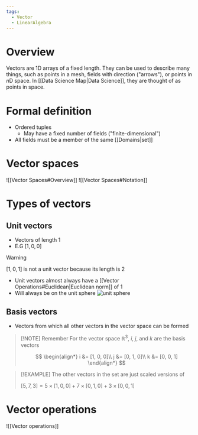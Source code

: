 ```yaml
---
tags:
  - Vector
  - LinearAlgebra
---
```

# Overview
Vectors are 1D arrays of a fixed length. They can be used to describe many things, such as points in a mesh, fields with direction ("arrows"), or points in $n$D space. In [[Data Science Map|Data Science]], they are thought of as points in space.

# Formal definition
- Ordered tuples 
	- May have a fixed number of fields ("finite-dimensional")
- All fields must be a member of the same [[Domains|set]]

# Vector spaces
![[Vector Spaces#Overview]]
![[Vector Spaces#Notation]]

# Types of vectors
## Unit vectors
- Vectors of length 1
- E.G $[1, 0, 0]$

> [!WARNING]
$[1, 0, 1]$ is not a unit vector because its length is 2

- Unit vectors almost always have a [[Vector Operations#Euclidean|Euclidean norm]] of 1
- Will always be on the unit sphere
![unit sphere](https://wiki.math.ntnu.no/_media/linearmethods/basicspaces/pnormunitsphere.jpg)

## Basis vectors
- Vectors from which all other vectors in the vector space can be formed

> [!NOTE] Remember
> For the vector space $\mathbb{R}^3$, $i$, $j$, and $k$ are the basis vectors
> 
> $$
\begin{align*}
i &= [1, 0, 0]\\
j &= [0, 1, 0]\\
k &= [0, 0, 1]
\end{align*}
$$

> [!EXAMPLE]
The other vectors in the set are just scaled versions of 
>
> $[5, 7, 3] = 5 \times [1, 0, 0] + 7 \times [0, 1, 0] + 3 \times [0, 0, 1]$

# Vector operations
![[Vector operations]]